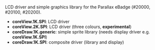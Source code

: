 LCD driver and simple graphics library for the Parallax eBadge (#20000, #20100, #20200).
- **coreView.1K.SPI**: LCD driver
- **coreView.2K.SPI**: LCD driver (three colours, **experimental**)
- **coreDraw.1K.generic**: simple sprite library (needs display driver e.g. **coreView.1K.SPI**)
- **coreDraw.1K.SPI**: composite driver (library and display)
